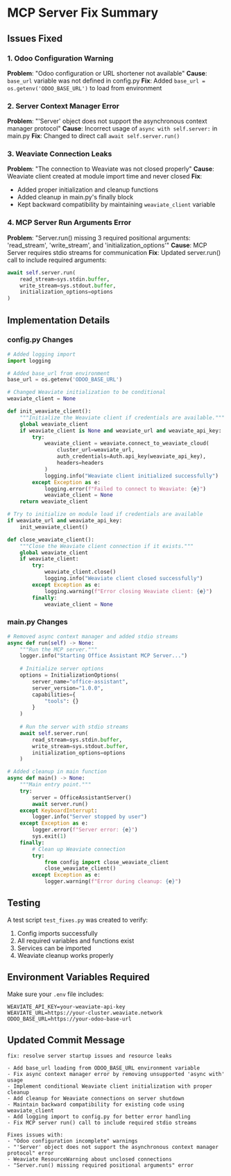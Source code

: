 # MCP Server Fix Summary

## Issues Fixed

### 1. Odoo Configuration Warning
**Problem**: "Odoo configuration or URL shortener not available"
**Cause**: `base_url` variable was not defined in config.py
**Fix**: Added `base_url = os.getenv('ODOO_BASE_URL')` to load from environment

### 2. Server Context Manager Error  
**Problem**: "'Server' object does not support the asynchronous context manager protocol"
**Cause**: Incorrect usage of `async with self.server:` in main.py
**Fix**: Changed to direct call `await self.server.run()`

### 3. Weaviate Connection Leaks
**Problem**: "The connection to Weaviate was not closed properly"
**Cause**: Weaviate client created at module import time and never closed
**Fix**: 
- Added proper initialization and cleanup functions
- Added cleanup in main.py's finally block
- Kept backward compatibility by maintaining `weaviate_client` variable

### 4. MCP Server Run Arguments Error
**Problem**: "Server.run() missing 3 required positional arguments: 'read_stream', 'write_stream', and 'initialization_options'"
**Cause**: MCP Server requires stdio streams for communication
**Fix**: Updated server.run() call to include required arguments:
```python
await self.server.run(
    read_stream=sys.stdin.buffer,
    write_stream=sys.stdout.buffer,
    initialization_options=options
)
```

## Implementation Details

### config.py Changes
```python
# Added logging import
import logging

# Added base_url from environment
base_url = os.getenv('ODOO_BASE_URL')

# Changed Weaviate initialization to be conditional
weaviate_client = None

def init_weaviate_client():
    """Initialize the Weaviate client if credentials are available."""
    global weaviate_client
    if weaviate_client is None and weaviate_url and weaviate_api_key:
        try:
            weaviate_client = weaviate.connect_to_weaviate_cloud(
                cluster_url=weaviate_url,
                auth_credentials=Auth.api_key(weaviate_api_key),
                headers=headers
            )
            logging.info("Weaviate client initialized successfully")
        except Exception as e:
            logging.error(f"Failed to connect to Weaviate: {e}")
            weaviate_client = None
    return weaviate_client

# Try to initialize on module load if credentials are available
if weaviate_url and weaviate_api_key:
    init_weaviate_client()

def close_weaviate_client():
    """Close the Weaviate client connection if it exists."""
    global weaviate_client
    if weaviate_client:
        try:
            weaviate_client.close()
            logging.info("Weaviate client closed successfully")
        except Exception as e:
            logging.warning(f"Error closing Weaviate client: {e}")
        finally:
            weaviate_client = None
```

### main.py Changes
```python
# Removed async context manager and added stdio streams
async def run(self) -> None:
    """Run the MCP server."""
    logger.info("Starting Office Assistant MCP Server...")
    
    # Initialize server options
    options = InitializationOptions(
        server_name="office-assistant",
        server_version="1.0.0",
        capabilities={
            "tools": {}
        }
    )
    
    # Run the server with stdio streams
    await self.server.run(
        read_stream=sys.stdin.buffer,
        write_stream=sys.stdout.buffer,
        initialization_options=options
    )

# Added cleanup in main function
async def main() -> None:
    """Main entry point."""
    try:
        server = OfficeAssistantServer()
        await server.run()
    except KeyboardInterrupt:
        logger.info("Server stopped by user")
    except Exception as e:
        logger.error(f"Server error: {e}")
        sys.exit(1)
    finally:
        # Clean up Weaviate connection
        try:
            from config import close_weaviate_client
            close_weaviate_client()
        except Exception as e:
            logger.warning(f"Error during cleanup: {e}")
```

## Testing

A test script `test_fixes.py` was created to verify:
1. Config imports successfully
2. All required variables and functions exist
3. Services can be imported
4. Weaviate cleanup works properly

## Environment Variables Required

Make sure your `.env` file includes:
```
WEAVIATE_API_KEY=your-weaviate-api-key
WEAVIATE_URL=https://your-cluster.weaviate.network
ODOO_BASE_URL=https://your-odoo-base-url
```

## Updated Commit Message

```
fix: resolve server startup issues and resource leaks

- Add base_url loading from ODOO_BASE_URL environment variable
- Fix async context manager error by removing unsupported 'async with' usage
- Implement conditional Weaviate client initialization with proper cleanup
- Add cleanup for Weaviate connections on server shutdown
- Maintain backward compatibility for existing code using weaviate_client
- Add logging import to config.py for better error handling
- Fix MCP server run() call to include required stdio streams

Fixes issues with:
- "Odoo configuration incomplete" warnings
- "'Server' object does not support the asynchronous context manager protocol" error
- Weaviate ResourceWarning about unclosed connections
- "Server.run() missing required positional arguments" error